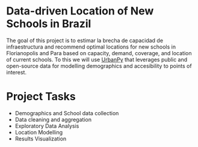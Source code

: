 # Data-driven Location of New Schools in Brazil

The goal of this project is to estimar la brecha de capacidad de infraestructura and recommend optimal locations for new schools in Florianopolis and Para based on capacity, demand, coverage, and location of current schools. To this we will use [UrbanPy](https://doi.org/10.1007/978-3-031-06862-1_34) that leverages public and open-source data for modelling demographics and accesibility to points of interest.

# Project Tasks

- Demographics and School data collection
- Data cleaning and aggregation
- Exploratory Data Analysis
- Location Modelling
- Results Visualization
